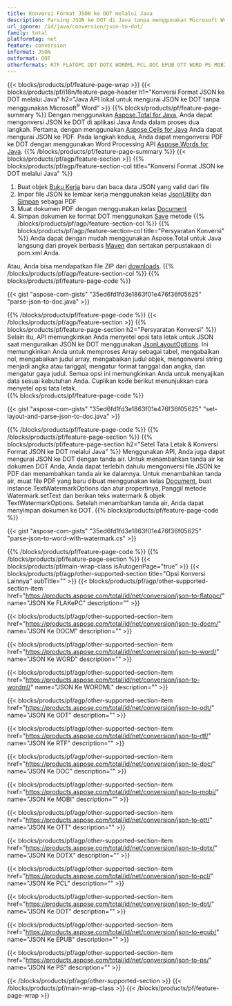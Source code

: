 ```yaml
---
title: Konversi Format JSON ke DOT melalui Java
description: Parsing JSON ke DOT di Java tanpa menggunakan Microsoft Word
url_ignore: /id/java/conversion/json-to-dot/
family: total
platformtag: net
feature: conversion
informat: JSON
outformat: DOT
otherformats: RTF FLATOPC ODT DOTX WORDML PCL DOC EPUB OTT WORD PS MOBI DOT DOCM
---
```

{{< blocks/products/pf/feature-page-wrap >}}
{{< blocks/products/pf/i18n/feature-page-header h1="Konversi Format JSON ke DOT melalui Java" h2="Java API lokal untuk mengurai JSON ke DOT tanpa menggunakan Microsoft<sup>&reg;</sup> Word" >}}
{{% blocks/products/pf/feature-page-summary %}}
Dengan menggunakan [Aspose.Total for Java](https://products.aspose.com/total/java/), Anda dapat mengonversi JSON ke DOT di aplikasi Java Anda dalam proses dua langkah. Pertama, dengan menggunakan [Aspose.Cells for Java](https://products.aspose.com/cells/java/) Anda dapat mengurai JSON ke PDF. Pada langkah kedua, Anda dapat mengonversi PDF ke DOT dengan menggunakan Word Processing API [Aspose.Words for Java](https://products.aspose.com/words/java/).
{{% /blocks/products/pf/feature-page-summary  %}}
{{< blocks/products/pf/agp/feature-section >}}
{{% blocks/products/pf/agp/feature-section-col title="Konversi Format JSON ke DOT melalui Java" %}}
1. Buat objek [Buku Kerja](https://reference.aspose.com/cells/java/com.aspose.cells/Workbook) baru dan baca data JSON yang valid dari file
2. Impor file JSON ke lembar kerja menggunakan kelas [JsonUtility](https://reference.aspose.com/cells/java/com.aspose.cells/JsonUtility) dan [Simpan](https://reference.aspose.com/cells/java/com.aspose.cells/workbook#save(java.lang.String,%20com.aspose.cells.SaveOptions)) sebagai PDF
3. Muat dokumen PDF dengan menggunakan kelas [Document](https://reference.aspose.com/words/java/com.aspose.words/Document)
4. Simpan dokumen ke format DOT menggunakan [Save](https://reference.aspose.com/words/java/com.aspose.words/Document#save(java.lang.String,com.aspose.words.SaveOptions)) metode
{{% /blocks/products/pf/agp/feature-section-col %}}
{{% blocks/products/pf/agp/feature-section-col title="Persyaratan Konversi" %}}
Anda dapat dengan mudah menggunakan Aspose.Total untuk Java langsung dari proyek berbasis [Maven](https://releases.aspose.com/total/java/) dan sertakan perpustakaan di pom.xml Anda.

Atau, Anda bisa mendapatkan file ZIP dari [downloads](https://releases.aspose.com/total/java).
{{% /blocks/products/pf/agp/feature-section-col %}}
{{% blocks/products/pf/feature-page-code %}}

{{< gist "aspose-com-gists" "35ed6fd1fd3e1863f01e476f36f05625" "parse-json-to-doc.java" >}}


{{% /blocks/products/pf/feature-page-code %}}
{{< /blocks/products/pf/agp/feature-section >}}
{{% blocks/products/pf/feature-page-section  h2="Persyaratan Konversi" %}}
Selain itu, API memungkinkan Anda menyetel opsi tata letak untuk JSON saat menguraikan JSON ke DOT menggunakan [JsonLayoutOptions](https://reference.aspose.com/cells/java/com.aspose.cells/jsonlayoutoptions). Ini memungkinkan Anda untuk memproses Array sebagai tabel, mengabaikan nol, mengabaikan judul array, mengabaikan judul objek, mengonversi string menjadi angka atau tanggal, mengatur format tanggal dan angka, dan mengatur gaya judul. Semua opsi ini memungkinkan Anda untuk menyajikan data sesuai kebutuhan Anda. Cuplikan kode berikut menunjukkan cara menyetel opsi tata letak.  
{{% blocks/products/pf/feature-page-code %}}

{{< gist "aspose-com-gists" "35ed6fd1fd3e1863f01e476f36f05625" "set-layout-and-parse-json-to-doc.java" >}}

{{% /blocks/products/pf/feature-page-code  %}}
{{% /blocks/products/pf/feature-page-section %}}
{{% blocks/products/pf/feature-page-section  h2="Setel Tata Letak & Konversi Format JSON ke DOT melalui Java" %}}
Menggunakan API, Anda juga dapat mengurai JSON ke DOT dengan tanda air. Untuk menambahkan tanda air ke dokumen DOT Anda, Anda dapat terlebih dahulu mengonversi file JSON ke PDF dan menambahkan tanda air ke dalamnya. Untuk menambahkan tanda air, muat file PDF yang baru dibuat menggunakan kelas [Document](https://reference.aspose.com/words/java/com.aspose.words/Document), buat instance TextWatermarkOptions dan atur propertinya, Panggil metode Watermark.setText dan berikan teks watermark & objek TextWatermarkOptions. Setelah menambahkan tanda air, Anda dapat menyimpan dokumen ke DOT. 
{{% blocks/products/pf/feature-page-code %}}

{{< gist "aspose-com-gists" "35ed6fd1fd3e1863f01e476f36f05625" "parse-json-to-word-with-watermark.cs" >}}

{{% /blocks/products/pf/feature-page-code  %}}
{{% /blocks/products/pf/feature-page-section %}}
{{< blocks/products/pf/main-wrap-class isAutogenPage="true" >}}
{{< blocks/products/pf/agp/other-supported-section title="Opsi Konversi Lainnya" subTitle="" >}}
{{< blocks/products/pf/agp/other-supported-section-item href="https://products.aspose.com/total/id/net/conversion/json-to-flatopc/" name="JSON Ke FLAKePC" description="" >}}

{{< blocks/products/pf/agp/other-supported-section-item href="https://products.aspose.com/total/id/net/conversion/json-to-docm/" name="JSON Ke DOCM" description="" >}}

{{< blocks/products/pf/agp/other-supported-section-item href="https://products.aspose.com/total/id/net/conversion/json-to-word/" name="JSON Ke WORD" description="" >}}

{{< blocks/products/pf/agp/other-supported-section-item href="https://products.aspose.com/total/id/net/conversion/json-to-wordml/" name="JSON Ke WORDML" description="" >}}

{{< blocks/products/pf/agp/other-supported-section-item href="https://products.aspose.com/total/id/net/conversion/json-to-odt/" name="JSON Ke ODT" description="" >}}

{{< blocks/products/pf/agp/other-supported-section-item href="https://products.aspose.com/total/id/net/conversion/json-to-rtf/" name="JSON Ke RTF" description="" >}}

{{< blocks/products/pf/agp/other-supported-section-item href="https://products.aspose.com/total/id/net/conversion/json-to-doc/" name="JSON Ke DOC" description="" >}}

{{< blocks/products/pf/agp/other-supported-section-item href="https://products.aspose.com/total/id/net/conversion/json-to-mobi/" name="JSON Ke MOBI" description="" >}}

{{< blocks/products/pf/agp/other-supported-section-item href="https://products.aspose.com/total/id/net/conversion/json-to-ott/" name="JSON Ke OTT" description="" >}}

{{< blocks/products/pf/agp/other-supported-section-item href="https://products.aspose.com/total/id/net/conversion/json-to-dotx/" name="JSON Ke DOTX" description="" >}}

{{< blocks/products/pf/agp/other-supported-section-item href="https://products.aspose.com/total/id/net/conversion/json-to-pcl/" name="JSON Ke PCL" description="" >}}

{{< blocks/products/pf/agp/other-supported-section-item href="https://products.aspose.com/total/id/net/conversion/json-to-dot/" name="JSON Ke DOT" description="" >}}

{{< blocks/products/pf/agp/other-supported-section-item href="https://products.aspose.com/total/id/net/conversion/json-to-epub/" name="JSON Ke EPUB" description="" >}}

{{< blocks/products/pf/agp/other-supported-section-item href="https://products.aspose.com/total/id/net/conversion/json-to-ps/" name="JSON Ke PS" description="" >}}


{{< /blocks/products/pf/agp/other-supported-section >}}
{{< /blocks/products/pf/main-wrap-class >}}
{{< /blocks/products/pf/feature-page-wrap >}}